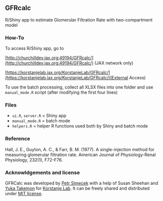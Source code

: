 ## GFRcalc

R/Shiny app to estimate Glomerular Filtration Rate with two-compartment model 

### How-To

To access R/Shiny app, go to 

[http://churchilldev.jax.org:49194/GFRcalc/](http://churchilldev.jax.org:49194/GFRcalc/)
(JAX network only)

[https://korstanjelab.jax.org/KorstanjeLab/GFRcalc/](https://korstanjelab.jax.org/KorstanjeLab/GFRcalc/)(External Access)

To use the batch processing, collect all XLSX files into one folder and use `manual_mode.R` script (after modifying the first four lines)

### Files

* `ui.R`, `server.R` = Shiny app
* `manual_mode.R` = batch mode
* `helpers.R` = helper R functions used both by Shiny and batch mode

### Reference

Hall, J. E., Guyton, A. C., & Farr, B. M. (1977). A single-injection method for measuring glomerular filtration rate. American Journal of Physiology-Renal Physiology, 232(1), F72-F76.

### Acknowldgements and license

GFRCalc was developed by [Petr Simecek](https://github.com/simecek) with a help of Susan Sheehan and [Yuka Takemon](https://github.com/ytakemon) for [Korstanje Lab](https://github.com/TheJacksonLaboratory/KorstanjeLab_Publications). It can be freely shared and distributed under [MIT license](LICENSE).
